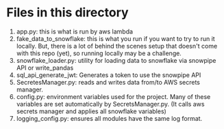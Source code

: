 # Files in this directory
1. app.py: this is what is run by aws lambda
2. fake_data_to_snowflake: this is what you run if you want to try to run it locally.  But, there is a lot of behind the scenes setup that doesn't come with this repo (yet), so running locally may be a challenge.
3. snowflake_loader.py: utility for loading data to snowflake via snowpipe API or write_pandas
4. sql_api_generate_jwt: Generates a token to use the snowpipe API
5. SecretesManager.py: reads and writes data from/to AWS secrets manager.
6. config.py: environment variables used for the project.  Many of these variables are set automatically by SecretsManager.py.  (It calls aws secrets manager and applies all snowflake variables)
7. logging_config.py: ensures all modules have the same log format.
